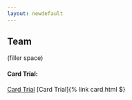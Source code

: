```yaml
---
layout: newdefault
---
```

## Team


(filler space)


#### Card Trial:

<a href="team/card_trial">Card Trial</a>
[Card Trial]{% link card.html $}
